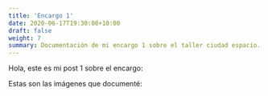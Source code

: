 ```yaml
---
title: 'Encargo 1'
date: 2020-06-17T19:30:08+10:00
draft: false
weight: 7
summary: Documentación de mi encargo 1 sobre el taller ciudad espacio.
---
```


Hola, este es mi post 1 sobre el encargo:

Estas son las imágenes que documenté:

